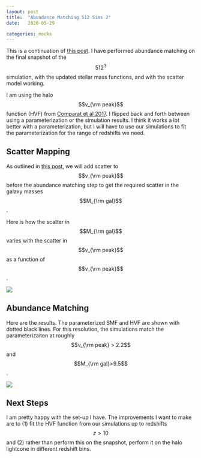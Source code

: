 ```yaml
---
layout: post
title:  "Abundance Matching 512 Sims 2"
date:   2020-05-29

categories: mocks
---
```


This is a continuation of <a href="https://ndrakos.github.io/blog/mocks/Abundance_Matching_512_Sims/">this post</a>. I have performed abundance matching on the final snapshot of the $$512^3$$ simulation, with the updated stellar mass functions, and with the scatter model working.

I am using the halo $$v_{\rm peak}$$ function (HVF) from <a href="https://ui.adsabs.harvard.edu/abs/2017MNRAS.469.4157C/abstract">Comparat et al 2017</a>. I flipped back and forth between using a parameterization or the simulation results. I think it works a lot better with a parameterization, but I will have to use our simulations to fit the parameterization for the range of redshifts we need.

## Scatter Mapping


As outlined in <a href="https://ndrakos.github.io/blog/mocks/Adding_Scatter/">this post</a>, we will add scatter to $$v_{\rm peak}$$ before the abundance matching step to get the required scatter in the galaxy masses $$M_{\rm gal}$$.

Here is how the scatter in $$M_{\rm gal}$$ varies with the scatter in $$v_{\rm peak}$$ as a function of $$v_{\rm peak}$$.

<img src="{{ site.baseurl }}/assets/plots/20200529_scatter_mapping.png">


## Abundance Matching

Here are the results. The parameterized SMF and HVF are shown with dotted black lines. For this resolution, the simulations match the parameterizaiton at roughly $$v_{\rm peak} > 2.2$$ and $$M_{\rm gal}>9.5$$.

<img src="{{ site.baseurl }}/assets/plots/20200529_AbundanceMatching.png">


## Next Steps

I am pretty happy with the set-up I have. The improvements I want to make are to (1) fit the HVF function from our simulations up to redshifts $$z>10$$ and (2) rather than perform this on the snapshot, perform it on the halo lightcone in different redshift bins.
